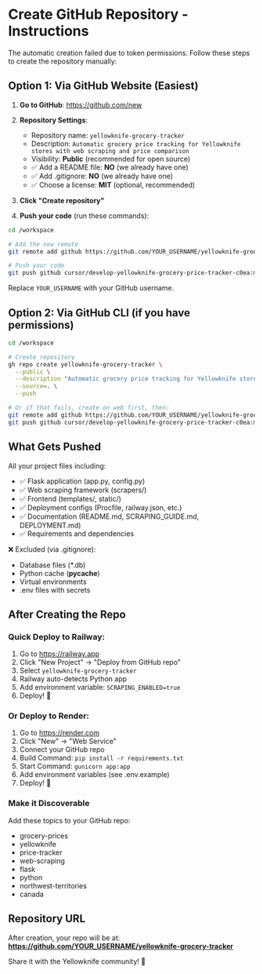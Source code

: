 # Create GitHub Repository - Instructions

The automatic creation failed due to token permissions. Follow these steps to create the repository manually:

## Option 1: Via GitHub Website (Easiest)

1. **Go to GitHub**: https://github.com/new

2. **Repository Settings**:
   - Repository name: `yellowknife-grocery-tracker`
   - Description: `Automatic grocery price tracking for Yellowknife stores with web scraping and price comparison`
   - Visibility: **Public** (recommended for open source)
   - ✅ Add a README file: **NO** (we already have one)
   - ✅ Add .gitignore: **NO** (we already have one)
   - ✅ Choose a license: **MIT** (optional, recommended)

3. **Click "Create repository"**

4. **Push your code** (run these commands):

```bash
cd /workspace

# Add the new remote
git remote add github https://github.com/YOUR_USERNAME/yellowknife-grocery-tracker.git

# Push your code
git push github cursor/develop-yellowknife-grocery-price-tracker-c0ea:main
```

Replace `YOUR_USERNAME` with your GitHub username.

## Option 2: Via GitHub CLI (if you have permissions)

```bash
cd /workspace

# Create repository
gh repo create yellowknife-grocery-tracker \
  --public \
  --description "Automatic grocery price tracking for Yellowknife stores" \
  --source=. \
  --push

# Or if that fails, create on web first, then:
git remote add github https://github.com/YOUR_USERNAME/yellowknife-grocery-tracker.git
git push github cursor/develop-yellowknife-grocery-price-tracker-c0ea:main
```

## What Gets Pushed

All your project files including:
- ✅ Flask application (app.py, config.py)
- ✅ Web scraping framework (scrapers/)
- ✅ Frontend (templates/, static/)
- ✅ Deployment configs (Procfile, railway.json, etc.)
- ✅ Documentation (README.md, SCRAPING_GUIDE.md, DEPLOYMENT.md)
- ✅ Requirements and dependencies

❌ Excluded (via .gitignore):
- Database files (*.db)
- Python cache (__pycache__)
- Virtual environments
- .env files with secrets

## After Creating the Repo

### Quick Deploy to Railway:

1. Go to https://railway.app
2. Click "New Project" → "Deploy from GitHub repo"
3. Select `yellowknife-grocery-tracker`
4. Railway auto-detects Python app
5. Add environment variable: `SCRAPING_ENABLED=true`
6. Deploy! 🚀

### Or Deploy to Render:

1. Go to https://render.com
2. Click "New" → "Web Service"
3. Connect your GitHub repo
4. Build Command: `pip install -r requirements.txt`
5. Start Command: `gunicorn app:app`
6. Add environment variables (see .env.example)
7. Deploy! 🚀

### Make it Discoverable

Add these topics to your GitHub repo:
- grocery-prices
- yellowknife
- price-tracker
- web-scraping
- flask
- python
- northwest-territories
- canada

## Repository URL

After creation, your repo will be at:
**https://github.com/YOUR_USERNAME/yellowknife-grocery-tracker**

Share it with the Yellowknife community! 🎉
